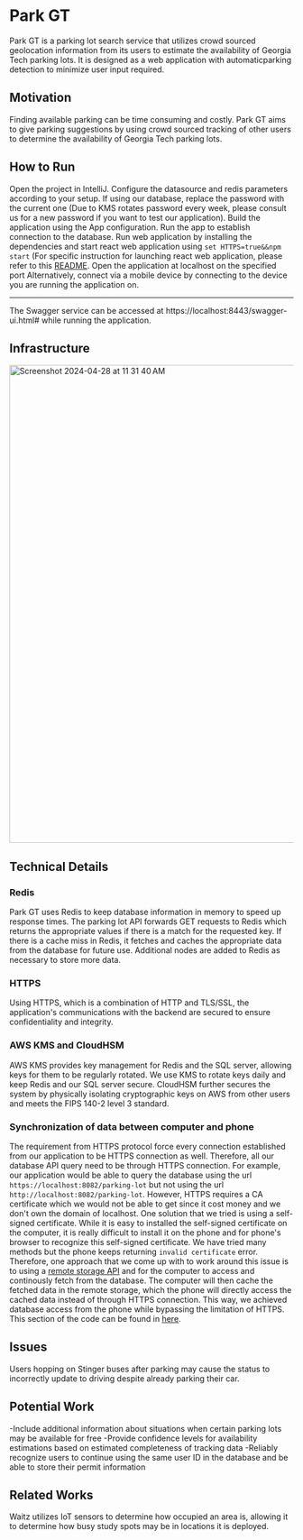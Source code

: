 # Park GT
Park GT is a parking lot search service that utilizes crowd sourced geolocation information from its users to estimate the availability of Georgia Tech parking lots. It is designed as a web application with automaticparking detection to minimize user input required.

## Motivation
Finding available parking can be time consuming and costly. Park GT aims to give parking suggestions by using crowd sourced tracking of other users to determine the availability of Georgia Tech parking lots.

## How to Run
Open the project in IntelliJ. Configure the datasource and redis parameters according to your setup. If using our database, replace the password with the current one (Due to KMS rotates password every week, please consult us for a new password if you want to test our application). Build the application using the App configuration. Run the app to establish connection to the database. Run web application by installing the dependencies and start react web application using `set HTTPS=true&&npm start` (For specific instruction for launching react web application, please refer to this [README](./gt_parking-ui/README.md). Open the application at localhost on the specified port Alternatively, connect via a mobile device by connecting to the device you are running the application on.

---
The Swagger service can be accessed at https://localhost:8443/swagger-ui.html# while running the application.

## Infrastructure
<img width="848" alt="Screenshot 2024-04-28 at 11 31 40 AM" src="https://github.com/HarrisonPW/GTParking/assets/32474200/b0c52507-54ad-46e2-b39a-f80acffdefa5">

## Technical Details

### Redis
Park GT uses Redis to keep database information in memory to speed up response times. The parking lot API forwards GET requests to Redis which returns the appropriate values if there is a match for the requested key. If there is a cache miss in Redis, it fetches and caches the appropriate data from the database for future use. Additional nodes are added to Redis as necessary to store more data.

### HTTPS
Using HTTPS, which is a combination of HTTP and TLS/SSL, the application's communications with the backend are secured to ensure confidentiality and integrity.

### AWS KMS and CloudHSM
AWS KMS provides key management for Redis and the SQL server, allowing keys for them to be regularly rotated. We use KMS to rotate keys daily and keep Redis and our SQL server secure. CloudHSM further secures the system by physically isolating cryptographic keys on AWS from other users and meets the FIPS 140-2 level 3 standard.

### Synchronization of data between computer and phone
The requirement from HTTPS protocol force every connection established from our application to be HTTPS connection as well. Therefore, all our database API query need to be through HTTPS connection. For example, our application would be able to query the database using the url `https://localhost:8082/parking-lot` but not using the url `http://localhost:8082/parking-lot`. However, HTTPS requires a CA certificate which we would not be able to get since it cost money and we don't own the domain of localhost. One solution that we tried is using a self-signed certificate. While it is easy to installed the self-signed certificate on the computer, it is really difficult to install it on the phone and for phone's browser to recognize this self-signed certificate. We have tried many methods but the phone keeps returning `invalid certificate` error. Therefore, one approach that we come up with to work around this issue is to using a [remote storage API](https://github.com/FrigadeHQ/remote-storage) and for the computer to access and continously fetch from the database. The computer will then cache the fetched data in the remote storage, which the phone will directly access the cached data instead of through HTTPS connection. This way, we achieved database access from the phone while bypassing the limitation of HTTPS. This section of the code can be found in [here](./gt_parking-ui/src/components/Home.js).

## Issues
Users hopping on Stinger buses after parking may cause the status to incorrectly update to driving despite already parking their car.

## Potential Work
-Include additional information about situations when certain parking lots may be available for free
-Provide confidence levels for availability estimations based on estimated completeness of tracking data
-Reliably recognize users to continue using the same user ID in the database and be able to store their permit information

## Related Works
Waitz utilizes IoT sensors to determine how occupied an area is, allowing it to determine how busy study spots may be in locations it is deployed.
